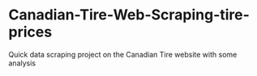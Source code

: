 # Canadian-Tire-Web-Scraping-tire-prices

Quick data scraping project on the Canadian Tire website with some analysis
